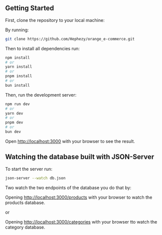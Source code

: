 ## Getting Started

First, clone the repository to your local machine:

By running:

```bash
git clone https://github.com/Hephezy/orange_e-commerce.git
```

Then to install all dependencies run:

```bash
npm install 
# or
yarn install
# or
pnpm install
# or
bun install
```

Then, run the development server:

```bash
npm run dev
# or
yarn dev
# or
pnpm dev
# or
bun dev
```

Open [http://localhost:3000](http://localhost:3000) with your browser to see the result.

## Watching the database built with JSON-Server

To start the server run:

```bash
json-server --watch db.json
```

Two watch the two endpoints of the database you do that by:

Opening [http://localhost:3000/products](http://localhost:3000/products) with your browser to watch the products database.

or

Opening [http://localhost:3000/categories](http://localhost:3000/categories) with your browser tto watch the category database.
